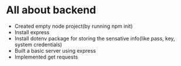 # All about backend
- Created empty node project(by running npm init)
- Install express
- Install dotenv package for storing the sensative info(like pass, key, system credentials)
- Built a basic server using express
- Implemented get requests